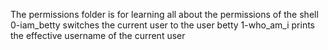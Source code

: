 The permissions folder is for learning all about the permissions of the shell
0-iam_betty switches the current user to the user betty
1-who_am_i prints the effective username of the current user

